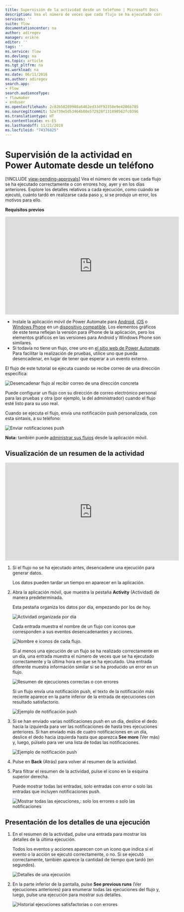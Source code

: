 ```yaml
---
title: Supervisión de la actividad desde un teléfono | Microsoft Docs
description: Vea el número de veces que cada flujo se ha ejecutado correctamente o con errores, cuándo se ha producido cada ejecución y cuánto tiempo tardó
services: ''
suite: flow
documentationcenter: na
author: adiregev
manager: erikre
editor: ''
tags: ''
ms.service: flow
ms.devlang: na
ms.topic: article
ms.tgt_pltfrm: na
ms.workload: na
ms.date: 06/11/2016
ms.author: adiregev
search.app:
- Flow
search.audienceType:
- flowmaker
- enduser
ms.openlocfilehash: 2c02b50289988a6462ed33df92350e9e4286b785
ms.sourcegitcommit: 52e739e5d53464b80e572928f131890562fc0396
ms.translationtype: HT
ms.contentlocale: es-ES
ms.lasthandoff: 11/21/2019
ms.locfileid: "74376825"
---
```

# <a name="monitor-activity-in-power-automate-from-your-phone"></a>Supervisión de la actividad en Power Automate desde un teléfono
[!INCLUDE [view-pending-approvals](includes/cc-rebrand.md)]
Vea el número de veces que cada flujo se ha ejecutado correctamente o con errores hoy, ayer y en los días anteriores. Explore los detalles relativos a cada ejecución, como cuándo se ejecutó, cuánto tardó en realizarse cada paso y, si se produjo un error, los motivos para ello.

**Requisitos previos**

<iframe width="560" height="315" src="https://www.youtube.com/embed/vZuYZ64K3tI?list=PL8nfc9haGeb55I9wL9QnWyHp3ctU2_ThF" frameborder="0" allowfullscreen></iframe>

* Instale la aplicación móvil de Power Automate para [Android](https://aka.ms/flowmobiledocsandroid), [iOS](https://aka.ms/flowmobiledocsios) o [Windows Phone](https://aka.ms/flowmobilewindows) en un [dispositivo compatible](getting-started.md#use-the-mobile-app). Los elementos gráficos de este tema reflejan la versión para iPhone de la aplicación, pero los elementos gráficos en las versiones para Android y Windows Phone son similares.
* Si todavía no tiene un flujo, cree uno en [el sitio web de Power Automate](https://flow.microsoft.com/). Para facilitar la realización de pruebas, utilice uno que pueda desencadenar, en lugar de tener que esperar a un evento externo.

El flujo de este tutorial se ejecuta cuando se recibe correo de una dirección específica:

![Desencadenar flujo al recibir correo de una dirección concreta](./media/mobile-monitor-activity/create-trigger.png)

Puede configurar un flujo con su dirección de correo electrónico personal para las pruebas y otra (por ejemplo, la del administrador) cuando el flujo esté listo para su uso real.

Cuando se ejecuta el flujo, envía una notificación push personalizada, con esta sintaxis, a su teléfono:

![Enviar notificaciones push](./media/mobile-monitor-activity/create-event.png)

**Nota:** también puede [administrar sus flujos](mobile-manage-flows.md) desde la aplicación móvil.

## <a name="display-a-summary-of-activity"></a>Visualización de un resumen de la actividad
<iframe width="560" height="315" src="https://www.youtube.com/embed/nVCGJamOw6s?list=PL8nfc9haGeb55I9wL9QnWyHp3ctU2_ThF" frameborder="0" allowfullscreen></iframe>

1. Si el flujo no se ha ejecutado antes, desencadene una ejecución para generar datos.
   
    Los datos pueden tardar un tiempo en aparecer en la aplicación.
2. Abra la aplicación móvil, que muestra la pestaña **Activity** (Actividad) de manera predeterminada.
   
    Esta pestaña organiza los datos por día, empezando por los de hoy.
   
    ![Actividad organizada por día](./media/mobile-monitor-activity/activity-day2.png)
   
    Cada entrada muestra el nombre de un flujo con iconos que corresponden a sus eventos desencadenantes y acciones.
   
    ![Nombre e iconos de cada flujo.](./media/mobile-monitor-activity/activity-flow-name.png)
   
    Si al menos una ejecución de un flujo se ha realizado correctamente en un día, una entrada muestra el número de veces que se ha ejecutado correctamente y la última hora en que se ha ejecutado. Una entrada diferente muestra información similar si se ha producido un error en un flujo.
   
    ![Resumen de ejecuciones correctas o con errores](./media/mobile-monitor-activity/activity-summary.png)
   
    Si un flujo envía una notificación push, el texto de la notificación más reciente aparece en la parte inferior de la entrada de ejecuciones con resultado satisfactorio.
   
    ![Ejemplo de notificación push](./media/mobile-monitor-activity/activity-notification.png)
3. Si se han enviado varias notificaciones push en un día, deslice el dedo hacia la izquierda para ver las notificaciones de hasta tres ejecuciones anteriores. Si han enviado más de cuatro notificaciones en un día, deslice el dedo hacia izquierda hasta que aparezca **See more** (Ver más) y, luego, púlselo para ver una lista de todas las notificaciones.
   
    ![Ejemplo de notificación push](./media/mobile-monitor-activity/activity-notification-list.png)
4. Pulse en **Back** (Atrás) para volver al resumen de la actividad.
5. Para filtrar el resumen de la actividad, pulse el icono en la esquina superior derecha.
   
    Puede mostrar todas las entradas, solo entradas con error o solo las entradas que incluyen notificaciones push.
   
    ![Mostrar todas las ejecuciones,: solo los errores o solo las notificaciones](./media/mobile-monitor-activity/activity-filter.png)

## <a name="show-details-of-a-run"></a>Presentación de los detalles de una ejecución
1. En el resumen de la actividad, pulse una entrada para mostrar los detalles de la última ejecución.
   
     Todos los eventos y acciones aparecen con un icono que indica si el evento o la acción se ejecutó correctamente, o no. Si se ejecutó correctamente, también aparece la cantidad de tiempo que tardó (en segundos).
   
    ![Detalles de una ejecución](./media/mobile-monitor-activity/activity-icons.png)
2. En la parte inferior de la pantalla, pulse **See previous runs** (Ver ejecuciones anteriores) para enumerar todas las ejecuciones del flujo y, luego, pulse una ejecución para mostrar sus detalles.
   
    ![Historial ejecuciones satisfactorias o con errores](./media/mobile-monitor-activity/history-mixed.png)

